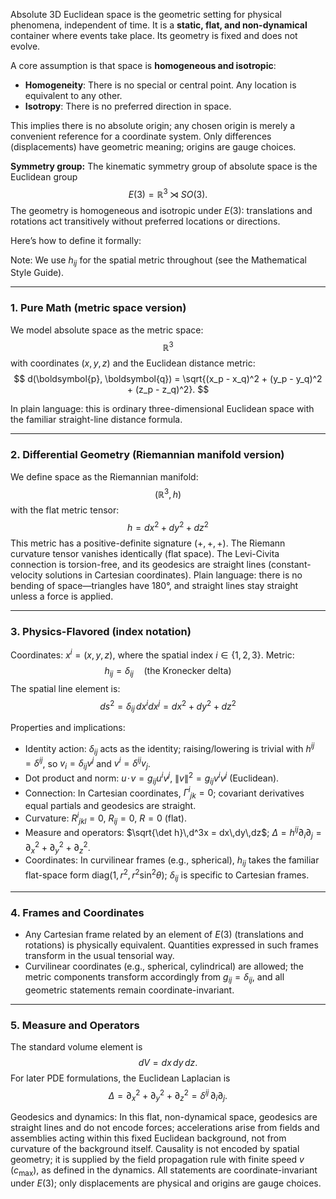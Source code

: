 Absolute 3D Euclidean space is the geometric setting for physical phenomena, independent of time. It is a **static, flat, and non-dynamical** container where events take place. Its geometry is fixed and does not evolve.

A core assumption is that space is **homogeneous and isotropic**:
-   **Homogeneity**: There is no special or central point. Any location is equivalent to any other.
-   **Isotropy**: There is no preferred direction in space.

This implies there is no absolute origin; any chosen origin is merely a convenient reference for a coordinate system. Only differences (displacements) have geometric meaning; origins are gauge choices.

**Symmetry group:** The kinematic symmetry group of absolute space is the Euclidean group
$$
E(3) = \mathbb{R}^3 \rtimes SO(3).
$$
The geometry is homogeneous and isotropic under $E(3)$: translations and rotations act transitively without preferred locations or directions.

Here’s how to define it formally:

Note: We use $h_{ij}$ for the spatial metric throughout (see the Mathematical Style Guide).

---

### **1. Pure Math (metric space version)**
We model absolute space as the metric space:
$$
\mathbb{R}^3
$$
with coordinates $(x, y, z)$ and the Euclidean distance metric:
$$
d(\boldsymbol{p}, \boldsymbol{q}) = \sqrt{(x_p - x_q)^2 + (y_p - y_q)^2 + (z_p - z_q)^2}.
$$

In plain language: this is ordinary three-dimensional Euclidean space with the familiar straight-line distance formula.

---

### **2. Differential Geometry (Riemannian manifold version)**
We define space as the Riemannian manifold:
$$
(\mathbb{R}^3, h)
$$
with the flat metric tensor:
$$
h = dx^2 + dy^2 + dz^2
$$
This metric has a positive-definite signature $(+, +, +)$. The Riemann curvature tensor vanishes identically (flat space). The Levi-Civita connection is torsion-free, and its geodesics are straight lines (constant-velocity solutions in Cartesian coordinates). Plain language: there is no bending of space—triangles have 180°, and straight lines stay straight unless a force is applied.

---

### **3. Physics-Flavored (index notation)**
Coordinates: $x^i = (x, y, z)$, where the spatial index $i \in \{1,2,3\}$.
Metric:
$$
h_{ij} = \delta_{ij} \quad (\text{the Kronecker delta})
$$
The spatial line element is:
$$
ds^2 = \delta_{ij} \, dx^i dx^j = dx^2 + dy^2 + dz^2
$$

Properties and implications:
- Identity action: $\delta_{ij}$ acts as the identity; raising/lowering is trivial with $h^{ij}=\delta^{ij}$, so $v_i=\delta_{ij}v^j$ and $v^i=\delta^{ij}v_j$.
- Dot product and norm: $u\!\cdot\!v = g_{ij}u^i v^j$, $\|v\|^2 = g_{ij}v^i v^j$ (Euclidean).
- Connection: In Cartesian coordinates, $\Gamma^{i}{}_{jk}=0$; covariant derivatives equal partials and geodesics are straight.
- Curvature: $R^{i}{}_{jkl}=0$, $R_{ij}=0$, $R=0$ (flat).
- Measure and operators: $\sqrt{\det h}\,d^3x = dx\,dy\,dz$; $\Delta = h^{ij}\partial_i\partial_j = \partial_x^2+\partial_y^2+\partial_z^2$.
- Coordinates: In curvilinear frames (e.g., spherical), $h_{ij}$ takes the familiar flat-space form $\mathrm{diag}(1, r^2, r^2\sin^2\theta)$; $\delta_{ij}$ is specific to Cartesian frames.

---

### **4. Frames and Coordinates**
- Any Cartesian frame related by an element of $E(3)$ (translations and rotations) is physically equivalent. Quantities expressed in such frames transform in the usual tensorial way.
- Curvilinear coordinates (e.g., spherical, cylindrical) are allowed; the metric components transform accordingly from $g_{ij} = \delta_{ij}$, and all geometric statements remain coordinate-invariant.

---

### **5. Measure and Operators**
The standard volume element is
$$
dV = dx\, dy\, dz.
$$
For later PDE formulations, the Euclidean Laplacian is
$$
\Delta = \partial_x^2 + \partial_y^2 + \partial_z^2 = \delta^{ij}\,\partial_i\partial_j.
$$

Geodesics and dynamics: In this flat, non-dynamical space, geodesics are straight lines and do not encode forces; accelerations arise from fields and assemblies acting within this fixed Euclidean background, not from curvature of the background itself. Causality is not encoded by spatial geometry; it is supplied by the field propagation rule with finite speed $v$ ($c_{\max}$), as defined in the dynamics. All statements are coordinate-invariant under $E(3)$; only displacements are physical and origins are gauge choices.
